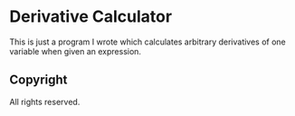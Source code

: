 # Derivative Calculator
This is just a program I wrote which calculates arbitrary derivatives of one variable when given an expression.
## Copyright
All rights reserved.
